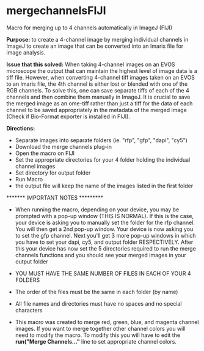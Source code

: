 # mergechannelsFIJI
Macro for merging up to 4 channels automatically in ImageJ (FIJI)

**Purpose:** to create a 4-channel image by merging individual channels in ImageJ to create an image that can be converted into an Imaris file for image analysis.

**Issue that this solved:** When taking 4-channel images on an EVOS microscope the output that can maintain the highest level of image data is a tiff file. However, when converting 4-channel tiff images taken on an EVOS to an Imaris file, the 4th channel is either lost or blended with one of the RGB channels. To solve this, one can save separate tiffs of each of the 4 channels and then combine them manually in ImageJ. It is crucial to save the merged image as an ome-tiff rather than just a tiff for the data of each channel to be saved appropriately in the metadata of the merged image (Check if Bio-Format exporter is installed in FIJI).

**Directions:**
- Separate images into separate folders (ie. "rfp", "gfp", "dapi", "cy5")
- Download the merge channels plug-in
- Open the macro on FIJI
- Set the appropriate directories for your 4 folder holding the individual channel images
- Set directory for output folder
- Run Macro
- the output file will keep the name of the images listed in the first folder

******* IMPORTANT NOTES *********
- When running the macro, depending on your device, you may be prompted with a pop-up window (THIS IS NORMAL). If this is the case, your device is asking you to manually set the folder for the rfp channel. You will then get a 2nd pop-up window. Your device is now asking you to set the gfp channel. Next you'll get 3 more pop-up windows in which you have to set your dapi, cy5, and output folder RESPECTIVELY. After this your device has now set the 5 directories required to run the merge channels functions and you should see your merged images in your output folder

- YOU MUST HAVE THE SAME NUMBER OF FILES IN EACH OF YOUR 4 FOLDERS

- The order of the files must be the same in each folder  (by name)

- All file names and directories must have no spaces and no special characters

- This macro was created to merge red, green, blue, and magenta channel images. If you want to merge together other channel colors you will need to modify the macro. To modify this you will have to edit the **run("Merge Channels..."** line to set appropriate channel colors.
